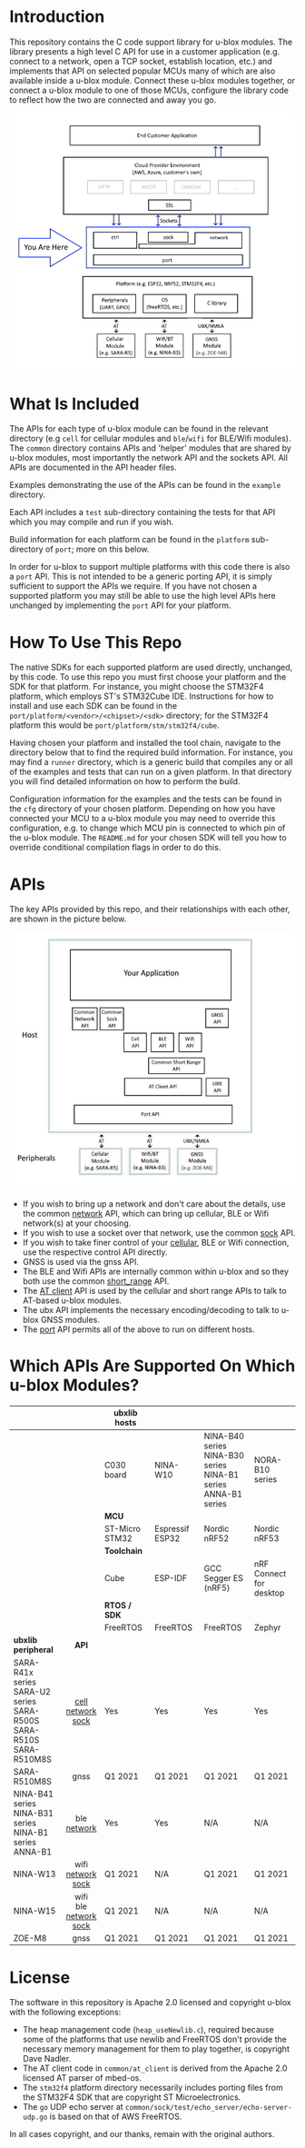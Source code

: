 # Introduction
This repository contains the C code support library for u-blox modules.  The library presents a high level C API for use in a customer application (e.g. connect to a network, open a TCP socket, establish location, etc.) and implements that API on selected popular MCUs many of which are also available inside a u-blox module.  Connect these u-blox modules together, or connect a u-blox module to one of those MCUs, configure the library code to reflect how the two are connected and away you go.

![Architecture](architecture.jpg)

# What Is Included
The APIs for each type of u-blox module can be found in the relevant directory (e.g `cell` for cellular modules and `ble`/`wifi` for BLE/Wifi modules).  The `common` directory contains APIs and 'helper' modules that are shared by u-blox modules, most importantly the network API and the sockets API.  All APIs are documented in the API header files.

Examples demonstrating the use of the APIs can be found in the `example` directory.

Each API includes a `test` sub-directory containing the tests for that API which you may compile and run if you wish.

Build information for each platform can be found in the `platform` sub-directory of `port`; more on this below.

In order for u-blox to support multiple platforms with this code there is also a `port` API.  This is not intended to be a generic porting API, it is simply sufficient to support the APIs we require.  If you have not chosen a supported platform you may still be able to use the high level APIs here unchanged by implementing the `port` API for your platform.

# How To Use This Repo
The native SDKs for each supported platform are used directly, unchanged, by this code.  To use this repo you must first choose your platform and the SDK for that platform.  For instance, you might choose the STM32F4 platform, which employs ST's STM32Cube IDE.  Instructions for how to install and use each SDK can be found in the `port/platform/<vendor>/<chipset>/<sdk>` directory; for the STM32F4 platform this would be `port/platform/stm/stm32f4/cube`.

Having chosen your platform and installed the tool chain, navigate to the directory below that to find the required build information.  For instance, you may find a `runner` directory, which is a generic build that compiles any or all of the examples and tests that can run on a given platform.  In that directory you will find detailed information on how to perform the build.

Configuration information for the examples and the tests can be found in the `cfg` directory of your chosen platform.  Depending on how you have connected your MCU to a u-blox module you may need to override this configuration, e.g. to change which MCU pin is connected to which pin of the u-blox module.  The `README.md` for your chosen SDK will tell you how to override conditional compilation flags in order to do this.

# APIs

The key APIs provided by this repo, and their relationships with each other, are shown in the picture below.

![APIs](apis.jpg)

- If you wish to bring up a network and don't care about the details, use the common [network](https://github.com/u-blox/ubxlib_priv/blob/master/common/network/README.md) API, which can bring up cellular, BLE or Wifi network(s) at your choosing.
- If you wish to use a socket over that network, use the common [sock](https://github.com/u-blox/ubxlib_priv/blob/master/common/sock/README.md) API.
- If you wish to take finer control of your [cellular](https://github.com/u-blox/ubxlib_priv/blob/master/cell/README.md), BLE or Wifi connection, use the respective control API directly.
- GNSS is used via the gnss API.
- The BLE and Wifi APIs are internally common within u-blox and so they both use the common [short_range](https://github.com/u-blox/ubxlib_priv/blob/master/common/short_range/README.md) API.
- The [AT client](https://github.com/u-blox/ubxlib_priv/blob/master/common/at_client/README.md) API is used by the cellular and short range APIs to talk to AT-based u-blox modules.
- The ubx API implements the necessary encoding/decoding to talk to u-blox GNSS modules.
- The [port](https://github.com/u-blox/ubxlib_priv/blob/master/port/README.md) API permits all of the above to run on different hosts.

# Which APIs Are Supported On Which u-blox Modules?

|           |             | ubxlib hosts ||||
|-----------|:-----------:|--------------|-----|-----|-----|
|                         |              |C030 board|NINA-W10|NINA-B40 series<br />NINA-B30 series<br />NINA-B1 series<br />ANNA-B1 series<br />|NORA-B10 series|
|                         |              |**MCU**||||
|                         |              |ST-Micro STM32|Espressif ESP32|Nordic nRF52|Nordic nRF53|
|                         |              |**Toolchain**||||
|                         |              |Cube|ESP-IDF|GCC<br />Segger ES (nRF5)|nRF Connect<br />for desktop|
|                         |              |**RTOS / SDK**||||
|                         |              |FreeRTOS|FreeRTOS|FreeRTOS|Zephyr|
| **ubxlib peripheral**   |**API**       |||||
| SARA-R41x series<br />SARA-U2 series<br />SARA-R500S<br />SARA-R510S<br />SARA-R510M8S| [cell](https://github.com/u-blox/ubxlib_priv/blob/master/cell/README.md "cell API")<br />[network](https://github.com/u-blox/ubxlib_priv/blob/master/common/network/README.md "network API")<br />[sock](https://github.com/u-blox/ubxlib_priv/blob/master/common/sock/README.md "sock API")|Yes|Yes|Yes|Yes|
| SARA-R510M8S            | gnss|Q1 2021|Q1 2021|Q1 2021|Q1 2021|
|NINA-B41 series<br />NINA-B31 series<br />NINA-B1 series<br />ANNA-B1|ble<br />[network](https://github.com/u-blox/ubxlib_priv/blob/master/common/network/README.md "network API")|Yes|Yes|N/A|N/A|
|NINA-W13|wifi<br />[network](https://github.com/u-blox/ubxlib_priv/blob/master/common/network/README.md "network API")<br />[sock](https://github.com/u-blox/ubxlib_priv/blob/master/common/sock/README.md "sock API")|Q1 2021|N/A|Q1 2021|Q1 2021|
|NINA-W15|wifi<br />ble<br />[network](https://github.com/u-blox/ubxlib_priv/blob/master/common/network/README.md "network API")<br />[sock](https://github.com/u-blox/ubxlib_priv/blob/master/common/sock/README.md "sock API")|Q1 2021|N/A|N/A|N/A|
|ZOE-M8|gnss|Q1 2021|Q1 2021|Q1 2021|Q1 2021|

# License
The software in this repository is Apache 2.0 licensed and copyright u-blox with the following exceptions:

- The heap management code (`heap_useNewlib.c`), required because some of the platforms that use newlib and FreeRTOS don't provide the necessary memory management for them to play together, is copyright Dave Nadler.
- The AT client code in `common/at_client` is derived from the Apache 2.0 licensed AT parser of mbed-os.
- The `stm32f4` platform directory necessarily includes porting files from the STM32F4 SDK that are copyright ST Microelectronics.
- The `go` UDP echo server at `common/sock/test/echo_server/echo-server-udp.go` is based on that of AWS FreeRTOS.

In all cases copyright, and our thanks, remain with the original authors.
